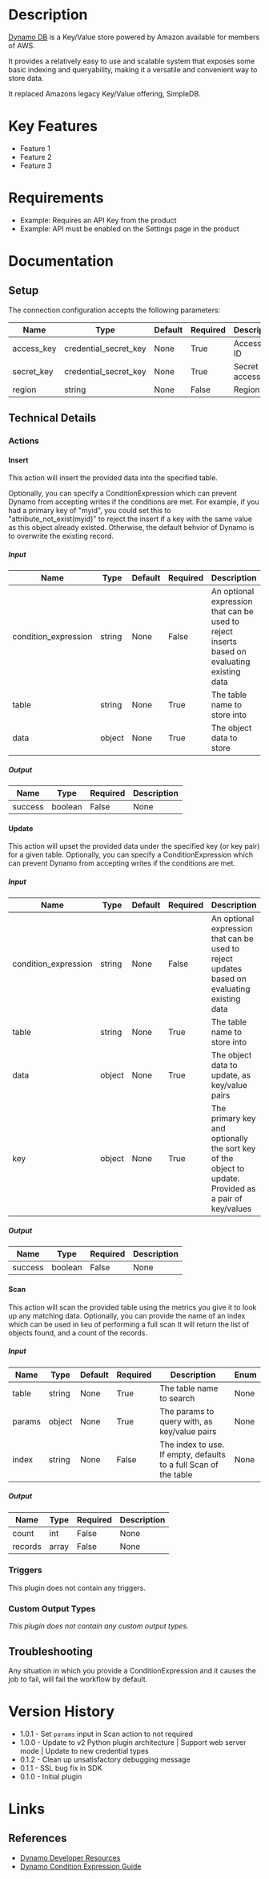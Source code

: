 # Description

[Dynamo DB](https://aws.amazon.com/dynamodb/) is a Key/Value store powered by Amazon available for members of AWS.

It provides a relatively easy to use and scalable system that exposes some basic indexing
and queryability, making it a versatile and convenient way to store data.

It replaced Amazons legacy Key/Value offering, SimpleDB.

# Key Features

* Feature 1
* Feature 2
* Feature 3

# Requirements

* Example: Requires an API Key from the product
* Example: API must be enabled on the Settings page in the product

# Documentation

## Setup

The connection configuration accepts the following parameters:

|Name|Type|Default|Required|Description|Enum|
|----|----|-------|--------|-----------|----|
|access_key|credential_secret_key|None|True|Access key ID|None|
|secret_key|credential_secret_key|None|True|Secret access key|None|
|region|string|None|False|Region|None|

## Technical Details

### Actions

#### Insert

This action will insert the provided data into the specified table.

Optionally, you can specify a ConditionExpression which can prevent Dynamo from accepting writes if the conditions
are met. For example, if you had a primary key of "myid", you could set this to "attribute_not_exist(myid)" to reject
the insert if a key with the same value as this object already existed. Otherwise, the default behvior of Dynamo is to
overwrite the existing record.

##### Input

|Name|Type|Default|Required|Description|Enum|
|----|----|-------|--------|-----------|----|
|condition_expression|string|None|False|An optional expression that can be used to reject inserts based on evaluating existing data|None|
|table|string|None|True|The table name to store into|None|
|data|object|None|True|The object data to store|None|

##### Output

|Name|Type|Required|Description|
|----|----|--------|-----------|
|success|boolean|False|None|

#### Update

This action will upset the provided data under the specified key (or key pair) for a given table.
Optionally, you can specify a ConditionExpression which can prevent Dynamo from accepting writes if the conditions
are met.

##### Input

|Name|Type|Default|Required|Description|Enum|
|----|----|-------|--------|-----------|----|
|condition_expression|string|None|False|An optional expression that can be used to reject updates based on evaluating existing data|None|
|table|string|None|True|The table name to store into|None|
|data|object|None|True|The object data to update, as key/value pairs|None|
|key|object|None|True|The primary key and optionally the sort key of the object to update. Provided as a pair of key/values|None|

##### Output

|Name|Type|Required|Description|
|----|----|--------|-----------|
|success|boolean|False|None|

#### Scan

This action will scan the provided table using the metrics you give it to look up any matching data.
Optionally, you can provide the name of an index which can be used in lieu of performing a full scan
It will return the list of objects found, and a count of the records.

##### Input

|Name|Type|Default|Required|Description|Enum|
|----|----|-------|--------|-----------|----|
|table|string|None|True|The table name to search|None|
|params|object|None|True|The params to query with, as key/value pairs|None|
|index|string|None|False|The index to use. If empty, defaults to a full Scan of the table|None|

##### Output

|Name|Type|Required|Description|
|----|----|--------|-----------|
|count|int|False|None|
|records|array|False|None|

### Triggers

This plugin does not contain any triggers.

### Custom Output Types

_This plugin does not contain any custom output types._

## Troubleshooting

Any situation in which you provide a ConditionExpression and it causes the job to fail, will fail the workflow by default.

# Version History

* 1.0.1 - Set `params` input in Scan action to not required
* 1.0.0 - Update to v2 Python plugin architecture | Support web server mode | Update to new credential types
* 0.1.2 - Clean up unsatisfactory debugging message
* 0.1.1 - SSL bug fix in SDK
* 0.1.0 - Initial plugin

# Links

## References

* [Dynamo Developer Resources](https://aws.amazon.com/dynamodb/developer-resources/)
* [Dynamo Condition Expression Guide](http://docs.aws.amazon.com/amazondynamodb/latest/developerguide/Expressions.SpecifyingConditions.html#ConditionExpressionReference)

